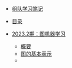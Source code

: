 <!-- docs/_sidebar.md -->

- [组队学习笔记](/)
- [目录](guide)

- [2023.2期：图机器学习](2023.2图机器学习/)
    - [概要](2023.2图机器学习/chapter0/chapter0)
    - [图的基本表示](2023.2图机器学习/chapter1/chapter1)
    - [](2023.2图机器学习/chapter2/chapter2)

